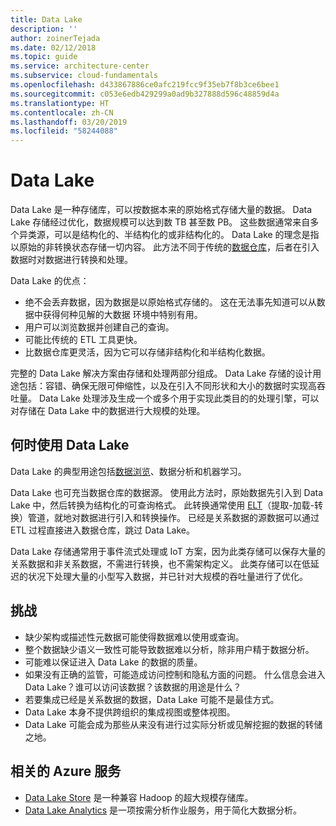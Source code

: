 ```yaml
---
title: Data Lake
description: ''
author: zoinerTejada
ms.date: 02/12/2018
ms.topic: guide
ms.service: architecture-center
ms.subservice: cloud-fundamentals
ms.openlocfilehash: d433867886ce0afc219fcc9f35eb7f8b3ce6bee1
ms.sourcegitcommit: c053e6edb429299a0ad9b327888d596c48859d4a
ms.translationtype: HT
ms.contentlocale: zh-CN
ms.lasthandoff: 03/20/2019
ms.locfileid: "58244088"
---
```

# <a name="data-lakes"></a>Data Lake

Data Lake 是一种存储库，可以按数据本来的原始格式存储大量的数据。 Data Lake 存储经过优化，数据规模可以达到数 TB 甚至数 PB。 这些数据通常来自多个异类源，可以是结构化的、半结构化的或非结构化的。 Data Lake 的理念是指以原始的非转换状态存储一切内容。 此方法不同于传统的[数据仓库](../relational-data/data-warehousing.md)，后者在引入数据时对数据进行转换和处理。

Data Lake 的优点：

- 绝不会丢弃数据，因为数据是以原始格式存储的。 这在无法事先知道可以从数据中获得何种见解的大数据 环境中特别有用。
- 用户可以浏览数据并创建自己的查询。
- 可能比传统的 ETL 工具更快。
- 比数据仓库更灵活，因为它可以存储非结构化和半结构化数据。

完整的 Data Lake 解决方案由存储和处理两部分组成。 Data Lake 存储的设计用途包括：容错、确保无限可伸缩性，以及在引入不同形状和大小的数据时实现高吞吐量。 Data Lake 处理涉及生成一个或多个用于实现此类目的的处理引擎，可以对存储在 Data Lake 中的数据进行大规模的处理。

## <a name="when-to-use-a-data-lake"></a>何时使用 Data Lake

Data Lake 的典型用途包括[数据浏览](./interactive-data-exploration.md)、数据分析和机器学习。

Data Lake 也可充当数据仓库的数据源。 使用此方法时，原始数据先引入到 Data Lake 中，然后转换为结构化的可查询格式。 此转换通常使用 [ELT](../relational-data/etl.md#extract-load-and-transform-elt)（提取-加载-转换）管道，就地对数据进行引入和转换操作。 已经是关系数据的源数据可以通过 ETL 过程直接进入数据仓库，跳过 Data Lake。

Data Lake 存储通常用于事件流式处理或 IoT 方案，因为此类存储可以保存大量的关系数据和非关系数据，不需进行转换，也不需架构定义。 此类存储可以在低延迟的状况下处理大量的小型写入数据，并已针对大规模的吞吐量进行了优化。

## <a name="challenges"></a>挑战

- 缺少架构或描述性元数据可能使得数据难以使用或查询。
- 整个数据缺少语义一致性可能导致数据难以分析，除非用户精于数据分析。
- 可能难以保证进入 Data Lake 的数据的质量。
- 如果没有正确的监管，可能造成访问控制和隐私方面的问题。 什么信息会进入 Data Lake？谁可以访问该数据？该数据的用途是什么？
- 若要集成已经是关系数据的数据，Data Lake 可能不是最佳方式。
- Data Lake 本身不提供跨组织的集成视图或整体视图。
- Data Lake 可能会成为那些从来没有进行过实际分析或见解挖掘的数据的转储之地。

## <a name="relevant-azure-services"></a>相关的 Azure 服务

- [Data Lake Store](/azure/data-lake-store/) 是一种兼容 Hadoop 的超大规模存储库。
- [Data Lake Analytics](/azure/data-lake-analytics/) 是一项按需分析作业服务，用于简化大数据分析。
